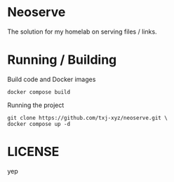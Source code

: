 # Neoserve

The solution for my homelab on serving files / links.

# Running / Building 

Build code and Docker images

```shell
docker compose build
```

Running the project
```shell
git clone https://github.com/txj-xyz/neoserve.git \
docker compose up -d
```


# LICENSE
yep